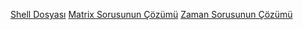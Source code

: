[Shell Dosyası](shell.php)
[Matrix Sorusunun Çözümü](matrix.php)
[Zaman Sorusunun Çözümü](zaman-sorusu.php)
